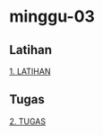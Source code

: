 # minggu-03

## Latihan
[1. LATIHAN](/minggu-03/rangkuman-latihan.md)

## Tugas
[2. TUGAS](/minggu-03/rangkuman-tugas.md)
